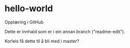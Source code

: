 # hello-world
Opplæring i GitHub

Dette er innhald som er i ein annan branch ("readme-edit").

Korleis få dette til å bli med i master?
